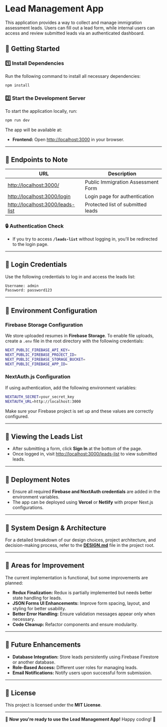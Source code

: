 # **Lead Management App**

This application provides a way to collect and manage immigration assessment leads. Users can fill out a lead form, while internal users can access and review submitted leads via an authenticated dashboard.

## **🚀 Getting Started**

### **1️⃣ Install Dependencies**

Run the following command to install all necessary dependencies:

```bash
npm install
```

### **2️⃣ Start the Development Server**

To start the application locally, run:

```bash
npm run dev
```

The app will be available at:

- **Frontend:** Open [http://localhost:3000](http://localhost:3000) in your browser.

---

## **📌 Endpoints to Note**

| **URL**                                                              | **Description**                    |
| -------------------------------------------------------------------- | ---------------------------------- |
| [http://localhost:3000/](http://localhost:3000/)                     | Public Immigration Assessment Form |
| [http://localhost:3000/login](http://localhost:3000/login)           | Login page for authentication      |
| [http://localhost:3000/leads-list](http://localhost:3000/leads-list) | Protected list of submitted leads  |

### **🔒 Authentication Check**

- If you try to access **`/leads-list`** without logging in, you'll be redirected to the login page.

---

## **🔑 Login Credentials**

Use the following credentials to log in and access the leads list:

```bash
Username: admin
Password: password123
```

---

## **📂 Environment Configuration**

### **Firebase Storage Configuration**

We store uploaded resumes in **Firebase Storage**. To enable file uploads, create a `.env` file in the root directory with the following credentials:

```bash
NEXT_PUBLIC_FIREBASE_API_KEY=
NEXT_PUBLIC_FIREBASE_PROJECT_ID=
NEXT_PUBLIC_FIREBASE_STORAGE_BUCKET=
NEXT_PUBLIC_FIREBASE_APP_ID=
```

### **NextAuth.js Configuration**

If using authentication, add the following environment variables:

```bash
NEXTAUTH_SECRET=your_secret_key
NEXTAUTH_URL=http://localhost:3000
```

Make sure your Firebase project is set up and these values are correctly configured.

---

## **👀 Viewing the Leads List**

- After submitting a form, click **Sign In** at the bottom of the page.
- Once logged in, visit [http://localhost:3000/leads-list](http://localhost:3000/leads-list) to view submitted leads.

---

## **📌 Deployment Notes**

- Ensure all required **Firebase and NextAuth credentials** are added in the environment variables.
- The app can be deployed using **Vercel** or **Netlify** with proper Next.js configurations.

---

## **📜 System Design & Architecture**

For a detailed breakdown of our design choices, project architecture, and decision-making process, refer to the **[DESIGN.md](./DESIGN.md)** file in the project root.

---

## **🔧 Areas for Improvement**

The current implementation is functional, but some improvements are planned:

- **Redux Finalization:** Redux is partially implemented but needs better state handling for leads.
- **JSON Forms UI Enhancements:** Improve form spacing, layout, and styling for better usability.
- **Better Error Handling:** Ensure validation messages appear only when necessary.
- **Code Cleanup:** Refactor components and ensure modularity.

---

## **🔧 Future Enhancements**

- **Database Integration:** Store leads persistently using Firebase Firestore or another database.
- **Role-Based Access:** Different user roles for managing leads.
- **Email Notifications:** Notify users upon successful form submission.

---

## **📜 License**

This project is licensed under the **MIT License**.

---

🚀 **Now you're ready to use the Lead Management App!** Happy coding! 🎉
